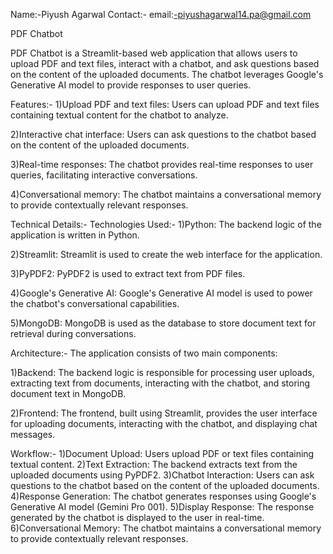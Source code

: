 Name:-Piyush Agarwal
Contact:- email:-piyushagarwal14.pa@gmail.com
 
PDF Chatbot

PDF Chatbot is a Streamlit-based web application that allows users to upload PDF and text files, interact with a chatbot, and ask questions based on the content of the uploaded documents. The chatbot leverages Google's Generative AI model to provide responses to user queries.

Features:-
1)Upload PDF and text files: Users can upload PDF and text files containing textual content for the chatbot to analyze.

2)Interactive chat interface: Users can ask questions to the chatbot based on the content of the uploaded documents.

3)Real-time responses: The chatbot provides real-time responses to user queries, facilitating interactive conversations.

4)Conversational memory: The chatbot maintains a conversational memory to provide contextually relevant responses.

Technical Details:-
Technologies Used:-
1)Python: The backend logic of the application is written in Python.

2)Streamlit: Streamlit is used to create the web interface for the application.

3)PyPDF2: PyPDF2 is used to extract text from PDF files.

4)Google's Generative AI: Google's Generative AI model is used to power the chatbot's conversational capabilities.

5)MongoDB: MongoDB is used as the database to store document text for retrieval during conversations.

Architecture:-
The application consists of two main components:

1)Backend: The backend logic is responsible for processing user uploads, extracting text from documents, interacting with the chatbot, and storing document text in MongoDB.

2)Frontend: The frontend, built using Streamlit, provides the user interface for uploading documents, interacting with the chatbot, and displaying chat messages.

Workflow:-
1)Document Upload: Users upload PDF or text files containing textual content.
2)Text Extraction: The backend extracts text from the uploaded documents using PyPDF2.
3)Chatbot Interaction: Users can ask questions to the chatbot based on the content of the uploaded documents.
4)Response Generation: The chatbot generates responses using Google's Generative AI model (Gemini Pro 001).
5)Display Response: The response generated by the chatbot is displayed to the user in real-time.
6)Conversational Memory: The chatbot maintains a conversational memory to provide contextually relevant responses.
